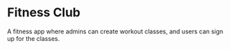 # Fitness Club

A fitness app where admins can create workout classes, and users can sign up for the classes.
